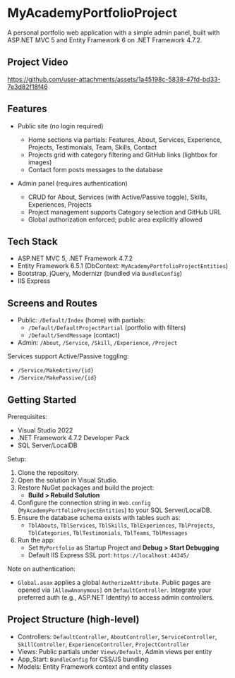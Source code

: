 # MyAcademyPortfolioProject

A personal portfolio web application with a simple admin panel, built with ASP.NET MVC 5 and Entity Framework 6 on .NET Framework 4.7.2.

## Project Video

https://github.com/user-attachments/assets/1a45198c-5838-47fd-bd33-7e3d82f18f46

## Features

- Public site (no login required)
  - Home sections via partials: Features, About, Services, Experience, Projects, Testimonials, Team, Skills, Contact
  - Projects grid with category filtering and GitHub links (lightbox for images)
  - Contact form posts messages to the database

- Admin panel (requires authentication)
  - CRUD for About, Services (with Active/Passive toggle), Skills, Experiences, Projects
  - Project management supports Category selection and GitHub URL
  - Global authorization enforced; public area explicitly allowed

## Tech Stack

- ASP.NET MVC 5, .NET Framework 4.7.2
- Entity Framework 6.5.1 (DbContext: `MyAcademyPortfolioProjectEntities`)
- Bootstrap, jQuery, Modernizr (bundled via `BundleConfig`)
- IIS Express

## Screens and Routes

- Public: `/Default/Index` (home) with partials:
  - `/Default/DefaultProjectPartial` (portfolio with filters)
  - `/Default/SendMessage` (contact)
- Admin: `/About`, `/Service`, `/Skill`, `/Experience`, `/Project`

Services support Active/Passive toggling:
- `/Service/MakeActive/{id}`
- `/Service/MakePassive/{id}`

## Getting Started

Prerequisites:
- Visual Studio 2022
- .NET Framework 4.7.2 Developer Pack
- SQL Server/LocalDB

Setup:
1. Clone the repository.
2. Open the solution in Visual Studio.
3. Restore NuGet packages and build the project:
   - __Build > Rebuild Solution__
4. Configure the connection string in `Web.config` (`MyAcademyPortfolioProjectEntities`) to your SQL Server/LocalDB.
5. Ensure the database schema exists with tables such as:
   - `TblAbouts`, `TblServices`, `TblSkills`, `TblExperiences`, `TblProjects`, `TblCategories`, `TblTestimonials`, `TblTeams`, `TblMessages`
6. Run the app:
   - Set `MyPortfolio` as Startup Project and __Debug > Start Debugging__
   - Default IIS Express SSL port: `https://localhost:44345/`

Note on authentication:
- `Global.asax` applies a global `AuthorizeAttribute`. Public pages are opened via `[AllowAnonymous]` on `DefaultController`. Integrate your preferred auth (e.g., ASP.NET Identity) to access admin controllers.

## Project Structure (high-level)

- Controllers: `DefaultController`, `AboutController`, `ServiceController`, `SkillController`, `ExperienceController`, `ProjectController`
- Views: Public partials under `Views/Default`, Admin views per entity
- App_Start: `BundleConfig` for CSS/JS bundling
- Models: Entity Framework context and entity classes


